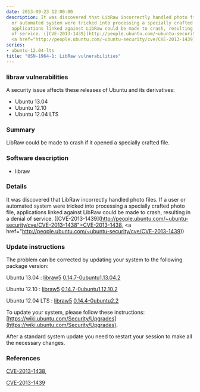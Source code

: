 ```yaml
---
date: 2013-09-23 12:00:00
description: It was discovered that LibRaw incorrectly handled photo files. If a user
  or automated system were tricked into processing a specially crafted photo file,
  applications linked against LibRaw could be made to crash, resulting in a denial
  of service. ([CVE-2013-1439](http://people.ubuntu.com/~ubuntu-security/cve/CVE-2013-1438">CVE-2013-1438</a>,
  <a href="http://people.ubuntu.com/~ubuntu-security/cve/CVE-2013-1439))
series:
- ubuntu-12.04-lts
title: "USN-1964-1: LibRaw vulnerabilities"
---
```


### libraw vulnerabilities

A security issue affects these releases of Ubuntu and its derivatives:

* Ubuntu 13.04
* Ubuntu 12.10
* Ubuntu 12.04 LTS

### Summary

LibRaw could be made to crash if it opened a specially crafted file. 

### Software description

* libraw 

### Details

It was discovered that LibRaw incorrectly handled photo files. If a user or automated system were tricked into processing a specially crafted photo file, applications linked against LibRaw could be made to crash, resulting in a denial of service. ([CVE-2013-1439](http://people.ubuntu.com/~ubuntu-security/cve/CVE-2013-1438">CVE-2013-1438</a>, <a href="http://people.ubuntu.com/~ubuntu-security/cve/CVE-2013-1439)) 

### Update instructions

The problem can be corrected by updating your system to the following package version:

Ubuntu 13.04
 : [libraw5](https://launchpad.net/ubuntu/+source/libraw) <span> [0.14.7-0ubuntu1.13.04.2](https://launchpad.net/ubuntu/+source/libraw/0.14.7-0ubuntu1.13.04.2) </span> 

Ubuntu 12.10
 : [libraw5](https://launchpad.net/ubuntu/+source/libraw) <span> [0.14.7-0ubuntu1.12.10.2](https://launchpad.net/ubuntu/+source/libraw/0.14.7-0ubuntu1.12.10.2) </span> 

Ubuntu 12.04 LTS
 : [libraw5](https://launchpad.net/ubuntu/+source/libraw) <span> [0.14.4-0ubuntu2.2](https://launchpad.net/ubuntu/+source/libraw/0.14.4-0ubuntu2.2) </span> 

To update your system, please follow these instructions: [https://wiki.ubuntu.com/Security/Upgrades](https://wiki.ubuntu.com/Security/Upgrades).

After a standard system update you need to restart your session to make all the necessary changes. 

### References

 [CVE-2013-1438](http://people.ubuntu.com/~ubuntu-security/cve/CVE-2013-1438), 

 [CVE-2013-1439](http://people.ubuntu.com/~ubuntu-security/cve/CVE-2013-1439)
